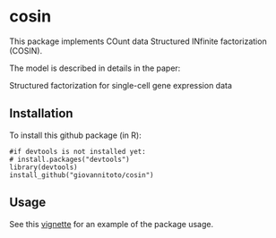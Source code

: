 # cosin

This package implements COunt data Structured INfinite factorization (COSIN).

The model is described in details in the paper:

Structured factorization for single-cell gene expression data

## Installation

To install this github package (in R):
```{r}
#if devtools is not installed yet:
# install.packages("devtools")
library(devtools)
install_github("giovannitoto/cosin")
```

## Usage

See this [vignette](https://github.com/giovannitoto/cosin/tree/master/vignettes/intro.Rmd) for an example of the package usage.
